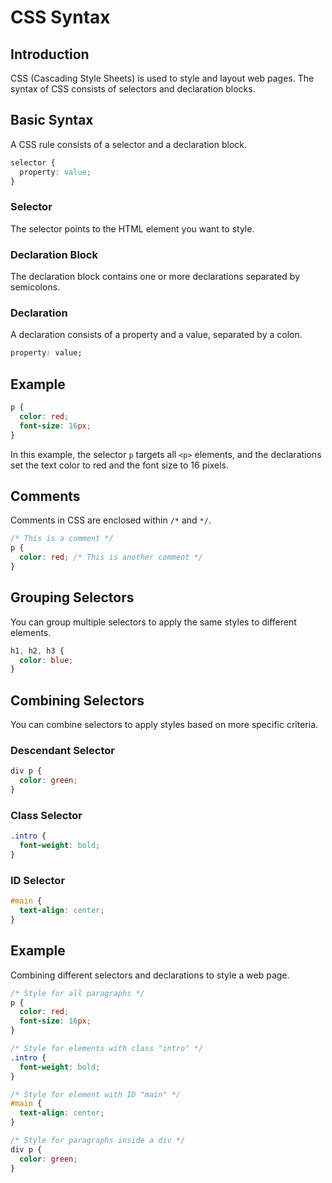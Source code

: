 # CSS Syntax

## Introduction

CSS (Cascading Style Sheets) is used to style and layout web pages. The syntax of CSS consists of selectors and declaration blocks.

## Basic Syntax

A CSS rule consists of a selector and a declaration block.

```css
selector {
  property: value;
}
```

### Selector

The selector points to the HTML element you want to style.

### Declaration Block

The declaration block contains one or more declarations separated by semicolons.

### Declaration

A declaration consists of a property and a value, separated by a colon.

```css
property: value;
```

## Example

```css
p {
  color: red;
  font-size: 16px;
}
```

In this example, the selector `p` targets all `<p>` elements, and the declarations set the text color to red and the font size to 16 pixels.

## Comments

Comments in CSS are enclosed within `/*` and `*/`.

```css
/* This is a comment */
p {
  color: red; /* This is another comment */
}
```

## Grouping Selectors

You can group multiple selectors to apply the same styles to different elements.

```css
h1, h2, h3 {
  color: blue;
}
```

## Combining Selectors

You can combine selectors to apply styles based on more specific criteria.

### Descendant Selector

```css
div p {
  color: green;
}
```

### Class Selector

```css
.intro {
  font-weight: bold;
}
```

### ID Selector

```css
#main {
  text-align: center;
}
```

## Example

Combining different selectors and declarations to style a web page.

```css
/* Style for all paragraphs */
p {
  color: red;
  font-size: 16px;
}

/* Style for elements with class "intro" */
.intro {
  font-weight: bold;
}

/* Style for element with ID "main" */
#main {
  text-align: center;
}

/* Style for paragraphs inside a div */
div p {
  color: green;
}
```
